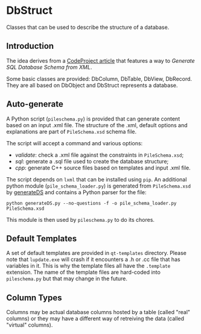 DbStruct
========

Classes that can be used to describe the structure of a database.

Introduction
------------

The idea derives from a [CodeProject article](http://www.codeproject.com/Articles/76814/Generate-SQL-Database-Schema-from-XML-Part-File)
that features a way to *Generate SQL Database Schema from XML*.

Some basic classes are provided: DbColumn, DbTable, DbView,
DbRecord. They are all based on DbObject and DbStruct represents
a database.

Auto-generate
-------------

A Python script (`pileschema.py`) is provided that can generate
content based on an input .xml file. The structure of the .xml,
default options and explanations are part of `PileSchema.xsd`
schema file.

The script will accept a command and various options:
 - *validate*: check a .xml file against the constraints
 in `PileSchema.xsd`;
 - *sql*: generate a .sql file used to create the database
 structure;
 - *cpp*: generate C++ source files based on templates and
 input .xml file.

The script depends on `lxml`  that can be installed using `pip`.
An additional python module (`pile_schema_loader.py`) is generated
from `PileSchema.xsd` by
[generateDS](http://www.davekuhlman.org/generateDS.html)
and contains a Python parser for the file:

    python generateDS.py --no-questions -f -o pile_schema_loader.py PileSchema.xsd

This module is then used by `pileschema.py` to do its chores.

Default Templates
-----------------

A set of default templates are provided in `qt-templates`
directory. Please note that `lupdate.exe` will crash
if it encounters a .h or .cc file that has variables in it.
This is why the template files all have the `.template`
extension. The name of the template files are hard-coded into
`pileschema.py` but that may change in the future.


Column Types
------------

Columns may be actual database columns hosted by a table
(called "real" columns) or they may have a different way
of retreiving the data (called "virtual" columns).
